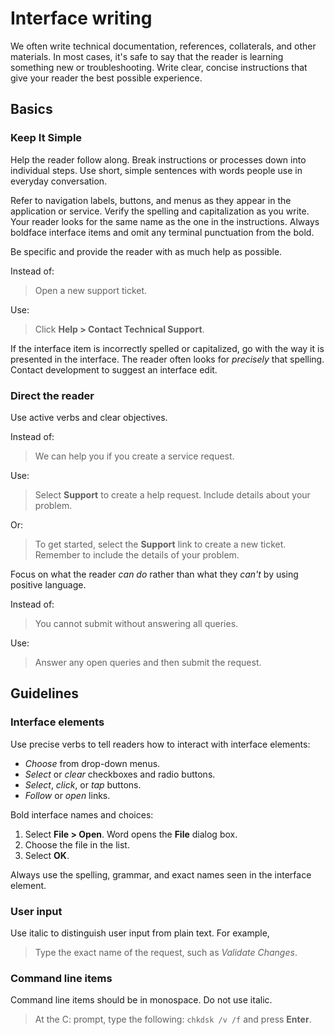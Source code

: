 # Interface writing

We often write technical documentation, references, collaterals, and other materials. In most cases, it's safe to say that the reader is learning something new or troubleshooting. Write clear, concise instructions that give your reader the best possible experience.

## Basics

### Keep It Simple

Help the reader follow along. Break instructions or processes down into individual steps. Use short, simple sentences with words people use in everyday conversation.

Refer to navigation labels, buttons, and menus as they appear in the application or service. Verify the spelling and capitalization as you write. Your reader looks for the same name as the one in the instructions. Always boldface interface items and omit any terminal punctuation from the bold. 

Be specific and provide the reader with as much help as possible.

Instead of:

> Open a new support ticket.

Use:

> Click **Help > Contact Technical Support**.

If the interface item is incorrectly spelled or capitalized, go with the way it is presented in the interface. The reader often looks for *precisely* that spelling. Contact development to suggest an interface edit. 

### Direct the reader

Use active verbs and clear objectives.

Instead of:

> We can help you if you create a service request.

Use:

> Select **Support** to create a help request. Include details
> about your problem.

Or:

> To get started, select the **Support** link to create a new ticket. Remember to include the details of your problem.

Focus on what the reader *can do* rather than what they *can't* by using positive language.

Instead of:

> You cannot submit without answering all queries.

Use:

> Answer any open queries and then submit the request.

## Guidelines

### Interface elements

Use precise verbs to tell readers how to interact with interface elements:

- *Choose* from drop-down menus.
- *Select* or *clear* checkboxes and radio buttons.
- *Select*, *click*, or *tap* buttons.
- *Follow* or *open* links.

Bold interface names and choices:

1.  Select **File > Open**. Word opens the **File** dialog box.
2.  Choose the file in the list.
3.  Select **OK**.

Always use the spelling, grammar, and exact names seen in the interface
element.

### User input

Use italic to distinguish user input from plain text. For example,

> Type the exact name of the request, such as *Validate Changes*.

### Command line items

Command line items should be in monospace. Do not use italic.

> At the C: prompt, type the following: ``chkdsk /v /f`` and press **Enter**.
